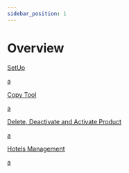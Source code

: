 ```yaml
---
sidebar_position: 1
---
```


# Overview


<div className="shortcuts-overview">
    <div className="shortcuts-overview__content">
        <a className="item" href="setup">
            <icon icon="fa-brands fa-github" size="lg" />
            <p className="item__title">SetUp</p>
            <p className="item__subtitle">a</p>
        </a>
        <a className="item" href="copy-tool">
            <icon icon="fa-brands fa-github" size="lg" />
            <p className="item__title">Copy Tool</p>
            <p className="item__subtitle">a</p>
        </a>
        <a className="item" href="delete-deactivate-activate">
            <icon icon="fa-brands fa-github" size="lg" />
            <p className="item__title">Delete, Deactivate and Activate Product</p>
            <p className="item__subtitle">a</p>
        </a>
        <a className="item" href="hotels-management">
            <icon icon="fa-brands fa-github" size="lg" />
            <p className="item__title">Hotels Management</p>
            <p className="item__subtitle">a</p>
        </a>
    </div> 
</div>
